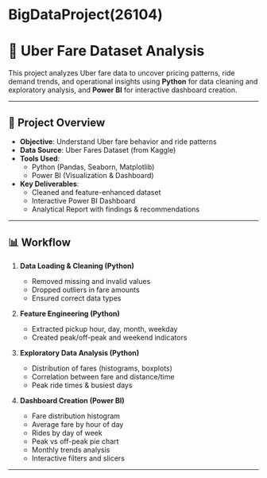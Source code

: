 # BigDataProject(26104)
# 🚕 Uber Fare Dataset Analysis

This project analyzes Uber fare data to uncover pricing patterns, ride demand trends, and operational insights using **Python** for data cleaning and exploratory analysis, and **Power BI** for interactive dashboard creation.

---

## 📌 Project Overview

- **Objective**: Understand Uber fare behavior and ride patterns
- **Data Source**: Uber Fares Dataset (from Kaggle)
- **Tools Used**:
  - Python (Pandas, Seaborn, Matplotlib)
  - Power BI (Visualization & Dashboard)
- **Key Deliverables**:
  - Cleaned and feature-enhanced dataset
  - Interactive Power BI Dashboard
  - Analytical Report with findings & recommendations

---

## 📊 Workflow

1. **Data Loading & Cleaning (Python)**  
   - Removed missing and invalid values
   - Dropped outliers in fare amounts
   - Ensured correct data types

2. **Feature Engineering (Python)**  
   - Extracted pickup hour, day, month, weekday
   - Created peak/off-peak and weekend indicators

3. **Exploratory Data Analysis (Python)**  
   - Distribution of fares (histograms, boxplots)
   - Correlation between fare and distance/time
   - Peak ride times & busiest days

4. **Dashboard Creation (Power BI)**  
   - Fare distribution histogram
   - Average fare by hour of day
   - Rides by day of week
   - Peak vs off-peak pie chart
   - Monthly trends analysis
   - Interactive filters and slicers

---

